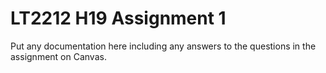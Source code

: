 # LT2212 H19 Assignment 1

Put any documentation here including any answers to the questions in the 
assignment on Canvas.
